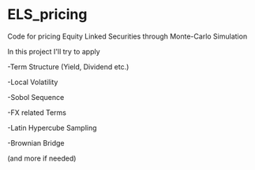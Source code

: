# ELS_pricing
Code for pricing Equity Linked Securities through Monte-Carlo Simulation

In this project I'll try to apply 

-Term Structure (Yield, Dividend etc.)

-Local Volatility

-Sobol Sequence

-FX related Terms

-Latin Hypercube Sampling

-Brownian Bridge

(and more if needed)
